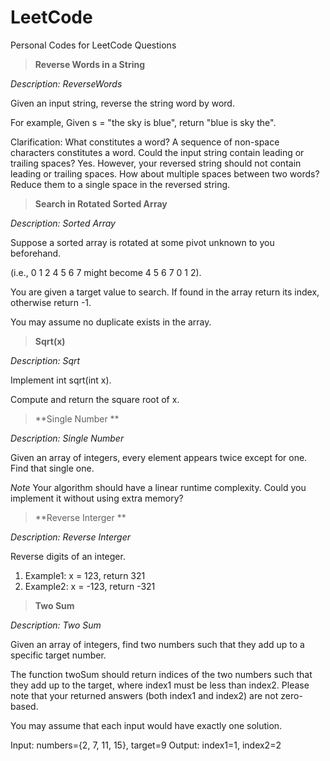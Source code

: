 LeetCode
========

Personal Codes for LeetCode Questions

> **Reverse Words in a String**

<i class="icon-tags">Description: ReverseWords</i>
 
Given an input string, reverse the string word by word.

For example,
Given s = "the sky is blue",
return "blue is sky the".

Clarification:
What constitutes a word?
A sequence of non-space characters constitutes a word.
Could the input string contain leading or trailing spaces?
Yes. However, your reversed string should not contain leading or trailing spaces.
How about multiple spaces between two words?
Reduce them to a single space in the reversed string.


> **Search in Rotated Sorted Array**

<i class="icon-tags">Description: Sorted Array</i>

Suppose a sorted array is rotated at some pivot unknown to you beforehand.

(i.e., 0 1 2 4 5 6 7 might become 4 5 6 7 0 1 2).

You are given a target value to search. If found in the array return its index, otherwise return -1.

You may assume no duplicate exists in the array.

> **Sqrt(x)**

<i class="icon-tags">Description: Sqrt</i>

Implement int sqrt(int x).

Compute and return the square root of x.

> **Single Number **

<i class="icon-tags">Description: Single Number</i>

Given an array of integers, every element appears twice except for one. Find that single one.

<i class="icon-pencil">Note</i>
Your algorithm should have a linear runtime complexity. Could you implement it without using extra memory?

> **Reverse Interger **

<i class="icon-tags">Description: Reverse Interger</i>

Reverse digits of an integer.

1. Example1: x = 123, return 321
2. Example2: x = -123, return -321

>**Two Sum**

<i class="icon-tags">Description: Two Sum</i>

Given an array of integers, find two numbers such that they add up to a specific target number.

The function twoSum should return indices of the two numbers such that they add up to the target, where index1 must be less than index2. Please note that your returned answers (both index1 and index2) are not zero-based.

You may assume that each input would have exactly one solution.

Input: numbers={2, 7, 11, 15}, target=9
Output: index1=1, index2=2